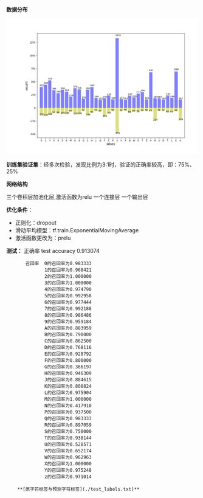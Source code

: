**数据分布**

![image](Figure_1.png)

**训练集验证集**：经多次检验，发现比例为3:1时，验证的正确率较高，即：75%、25%

**网络结构**

三个卷积层加池化层,激活函数为relu 一个连接层 一个输出层 

   **优化条件**：
   * 正则化：dropout
   * 滑动平均模型：tf.train.ExponentialMovingAverage
   * 激活函数更改为：prelu

**测试：**  正确率  test accuracy 0.913074

           召回率  0的召回率为0.983333  
                  1的召回率为0.968421  
                  2的召回率为1.000000  
                  3的召回率为1.000000  
                  4的召回率为0.974790  
                  5的召回率为0.992958  
                  6的召回率为0.977444  
                  7的召回率为0.992188  
                  8的召回率为0.986486  
                  9的召回率为0.959184  
                  A的召回率为0.883959  
                  B的召回率为0.790000  
                  C的召回率为0.862500  
                  D的召回率为0.768116  
                  E的召回率为0.920792  
                  F的召回率为0.800000  
                  G的召回率为0.366197  
                  H的召回率为0.946309  
                  J的召回率为0.884615  
                  K的召回率为0.808824  
                  L的召回率为0.975904  
                  M的召回率为1.000000  
                  N的召回率为0.417910  
                  P的召回率为0.937500  
                  Q的召回率为0.983333  
                  R的召回率为0.897059  
                  S的召回率为0.750000  
                  T的召回率为0.938144  
                  U的召回率为0.528571  
                  V的召回率为0.652174  
                  W的召回率为0.962963  
                  X的召回率为1.000000  
                  Y的召回率为0.975248  
                  z的召回率为0.971014  
        
        **[原字符标签与预测字符标签](./test_labels.txt)**
